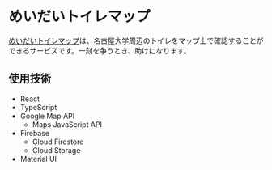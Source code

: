 # めいだいトイレマップ
[めいだいトイレマップ](https://nu-toilet-map.netlify.app/)は、名古屋大学周辺のトイレをマップ上で確認することができるサービスです。一刻を争うとき、助けになります。

## 使用技術
- React
- TypeScript
- Google Map API
  - Maps JavaScript API
- Firebase
  - Cloud Firestore
  - Cloud Storage
- Material UI
